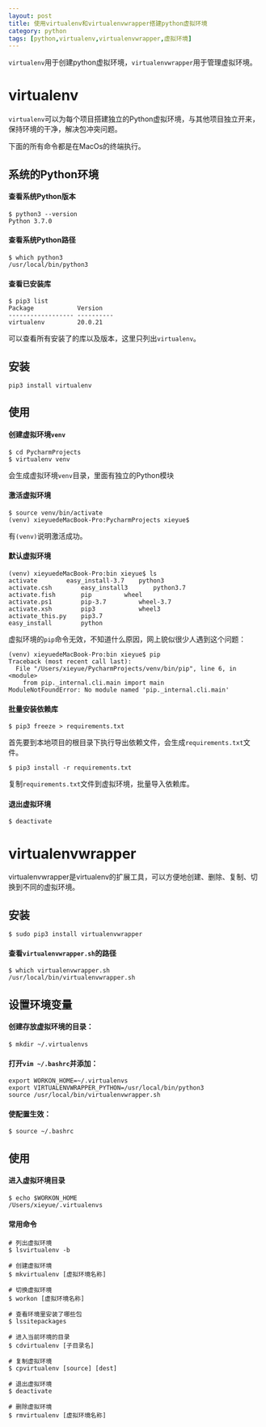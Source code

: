```yaml
---
layout: post
title: 使用virtualenv和virtualenvwrapper搭建python虚拟环境
category: python
tags: [python,virtualenv,virtualenvwrapper,虚拟环境]
---
```


`virtualenv`用于创建python虚拟环境，`virtualenvwrapper`用于管理虚拟环境。

# virtualenv

`virtualenv`可以为每个项目搭建独立的Python虚拟环境，与其他项目独立开来，保持环境的干净，解决包冲突问题。

下面的所有命令都是在MacOs的终端执行。

## 系统的Python环境
#### 查看系统Python版本
```
$ python3 --version
Python 3.7.0
```

#### 查看系统Python路径
```
$ which python3
/usr/local/bin/python3
```

#### 查看已安装库
```
$ pip3 list
Package            Version   
------------------ ----------
virtualenv         20.0.21 
```
可以查看所有安装了的库以及版本，这里只列出`virtualenv`。

## 安装
```
pip3 install virtualenv
```


## 使用
#### 创建虚拟环境`venv`
```
$ cd PycharmProjects
$ virtualenv venv
```
会生成虚拟环境`venv`目录，里面有独立的Python模块

#### 激活虚拟环境
```
$ source venv/bin/activate
(venv) xieyuedeMacBook-Pro:PycharmProjects xieyue$ 
```
有`(venv)`说明激活成功。

#### 默认虚拟环境
```
(venv) xieyuedeMacBook-Pro:bin xieyue$ ls
activate        easy_install-3.7    python3
activate.csh        easy_install3       python3.7
activate.fish       pip         wheel
activate.ps1        pip-3.7         wheel-3.7
activate.xsh        pip3            wheel3
activate_this.py    pip3.7
easy_install        python
```
虚拟环境的`pip`命令无效，不知道什么原因，网上貌似很少人遇到这个问题：
```
(venv) xieyuedeMacBook-Pro:bin xieyue$ pip
Traceback (most recent call last):
  File "/Users/xieyue/PycharmProjects/venv/bin/pip", line 6, in <module>
    from pip._internal.cli.main import main
ModuleNotFoundError: No module named 'pip._internal.cli.main'
```


#### 批量安装依赖库
```
$ pip3 freeze > requirements.txt
```
首先要到本地项目的根目录下执行导出依赖文件，会生成`requirements.txt`文件。

```
$ pip3 install -r requirements.txt
```
复制`requirements.txt`文件到虚拟环境，批量导入依赖库。

#### 退出虚拟环境
```
$ deactivate
```



# virtualenvwrapper
virtualenvwrapper是virtualenv的扩展工具，可以方便地创建、删除、复制、切换到不同的虚拟环境。


## 安装
```
$ sudo pip3 install virtualenvwrapper
```

#### 查看`virtualenvwrapper.sh`的路径
```
$ which virtualenvwrapper.sh
/usr/local/bin/virtualenvwrapper.sh
```

## 设置环境变量

#### 创建存放虚拟环境的目录：
```
$ mkdir ~/.virtualenvs
```

#### 打开`vim ~/.bashrc`并添加：
```
export WORKON_HOME=~/.virtualenvs
export VIRTUALENVWRAPPER_PYTHON=/usr/local/bin/python3
source /usr/local/bin/virtualenvwrapper.sh
```

#### 使配置生效：
```
$ source ~/.bashrc
```

## 使用

#### 进入虚拟环境目录
```
$ echo $WORKON_HOME
/Users/xieyue/.virtualenvs
```

#### 常用命令
```
# 列出虚拟环境
$ lsvirtualenv -b 

# 创建虚拟环境
$ mkvirtualenv [虚拟环境名称]

# 切换虚拟环境
$ workon [虚拟环境名称] 

# 查看环境里安装了哪些包
$ lssitepackages 

# 进入当前环境的目录
$ cdvirtualenv [子目录名] 

# 复制虚拟环境
$ cpvirtualenv [source] [dest] 

# 退出虚拟环境
$ deactivate 

# 删除虚拟环境
$ rmvirtualenv [虚拟环境名称] 
```

